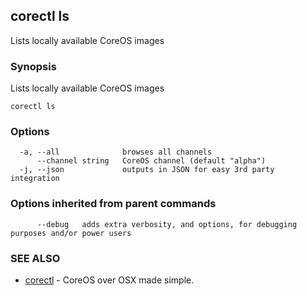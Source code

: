 ## corectl ls

Lists locally available CoreOS images

### Synopsis


Lists locally available CoreOS images

```
corectl ls
```

### Options

```
  -a, --all              browses all channels
      --channel string   CoreOS channel (default "alpha")
  -j, --json             outputs in JSON for easy 3rd party integration
```

### Options inherited from parent commands

```
      --debug   adds extra verbosity, and options, for debugging purposes and/or power users
```

### SEE ALSO
* [corectl](corectl.md)	 - CoreOS over OSX made simple.

